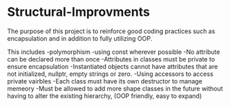 # Structural-Improvments

The purpose of this project is to reinforce good coding practices such as encapsulation and in addition to fully utilizing OOP. 

This includes 
-polymorphism
-using const wherever possible
-No attribute can be declared more than once
-Attributes in classes must be private to ensure encapsulation 
-Instantiated objects cannot have attributes that are not initialized, nullptr, empty strings or zero.
-Using accessors to access private vairbles 
-Each class must have its own destructor to manage memeory 
-Must be allowed to add more shape classes in the future without having to alter the existing hierarchy, (OOP friendly, easy to expand)
